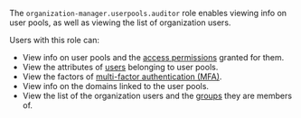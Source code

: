The `organization-manager.userpools.auditor` role enables viewing info on user pools, as well as viewing the list of organization users.

Users with this role can:
* View info on user pools and the [access permissions](../../../iam/concepts/access-control/index.md) granted for them.
* View the attributes of [users](../../../overview/roles-and-resources.md#users) belonging to user pools.
* View the factors of [multi-factor authentication (MFA)](https://en.wikipedia.org/wiki/Multi-factor_authentication).
* View info on the domains linked to the user pools.
* View the list of the organization users and the [groups](../../../organization/concepts/groups.md) they are members of.